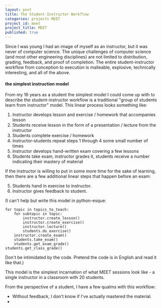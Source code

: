 ```yaml
---
layout: post
title: The Student-Instructor Workflow
categories: projects MEET
project_id: meet
project_title: MEET
published: true
---
```


Since I was young I had an image of myself as an instructor, but it was never of computer science. The unique challenges of computer science (and most other engineering disciplines) are not limited to distribution, grading, feedback, and proof of completion. The entire student-instructor workflow from conception to execution is malleable, explosive, technically interesting, and all of the above. 

<!-- more --> 

#### the simplest instruction model

From my 16 years as a student the simplest model I could come up with to describe the student-instructor workflow is a traditional "group of students learn from instructor" model. This linear process looks something like:

1. Instructor develops lesson and exercise / homework that accompanies lesson
2. Students receive lesson in the form of a presentation / lecture from the instructor
4. Students complete exercise / homework
5. Instructor-students repeat steps 1 through 4 some small number of times
6. Instructor develops hand-written exam covering a few lessons
7. Students take exam, instructor grades it, students receive a number indicating their mastery of material


If the instructor is willing to put in some more time for the sake of learning, then there are a few additional linear steps that happen before an exam: 

5. Students hand in exercise to instructor. 
6. Instructor gives feedback to student. 

(I can't help but write this model in python-esque: 

	for topic in topics_to_teach: 
		for subtopic in topic: 
		    instructor.create_lesson()
		    instructor.create_exercise()
		    instructor.lecture()
		    students.do_exercise()
		instructor.create_exam()
		students.take_exam()
		students.get_exam_grade()
	students.get_class_grade()

Don't be intimidated by the code. Pretend the code is in English and read it like that.)

This model is the simplest incarnation of what MEET sessions look like - a single instructor in a classroom with 20 students. 

From the perspective of a student, I have a few qualms with this workflow: 

* Without feedback, I don't know if I've actually mastered the material. 
* 